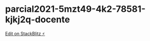 # parcial2021-5mzt49-4k2-78581-kjkj2q-docente

[Edit on StackBlitz ⚡️](https://stackblitz.com/edit/parcial2021-5mzt49-4k2-78581-kjkj2q-docente)
